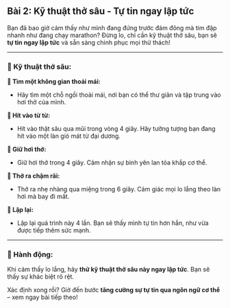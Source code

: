 ## Bài 2: Kỹ thuật thở sâu - Tự tin ngay lập tức  

Bạn đã bao giờ cảm thấy như mình đang đứng trước đám đông mà tim đập nhanh như đang chạy marathon? Đừng lo, chỉ cần kỹ thuật thở sâu, bạn sẽ **tự tin ngay lập tức** và sẵn sàng chinh phục mọi thử thách!  

---

### 📌 Kỹ thuật thở sâu:  

**🔹 Tìm một không gian thoải mái:**
- Hãy tìm một chỗ ngồi thoải mái, nơi bạn có thể thư giãn và tập trung vào hơi thở của mình.  

**🔹 Hít vào từ từ:**
- Hít vào thật sâu qua mũi trong vòng 4 giây. Hãy tưởng tượng bạn đang hít vào một làn gió mát từ đại dương.  

**🔹 Giữ hơi thở:**
- Giữ hơi thở trong 4 giây. Cảm nhận sự bình yên lan tỏa khắp cơ thể.  

**🔹 Thở ra chậm rãi:**
- Thở ra nhẹ nhàng qua miệng trong 6 giây. Cảm giác mọi lo lắng theo làn hơi mà bay đi mất.  

**🔹 Lặp lại:**
- Lặp lại quá trình này 4 lần. Bạn sẽ thấy mình tự tin hơn hẳn, như vừa được tiếp thêm sức mạnh.  

---

### 🚀 Hành động:  

Khi cảm thấy lo lắng, hãy **thử kỹ thuật thở sâu này ngay lập tức**. Bạn sẽ thấy sự khác biệt rõ rệt.  

Xác định xong rồi? Giờ đến bước **tăng cường sự tự tin qua ngôn ngữ cơ thể** – xem ngay bài tiếp theo!  